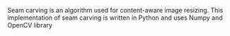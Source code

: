 Seam carving is an algorithm used for content-aware image resizing. 
This implementation of seam carving is written in Python and uses Numpy and OpenCV library
